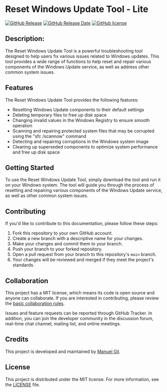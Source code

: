 # Reset Windows Update Tool - Lite

[![GitHub Release](https://img.shields.io/github/v/release/wureset-tools/script-wureset)](https://github.com/wureset-tools/script-wureset/releases/tag/v10.5.5)
[![GitHub Release Date](https://img.shields.io/github/release-date/wureset-tools/script-wureset)](https://github.com/wureset-tools/script-wureset/releases/tag/v10.5.5)
[![GitHub license](https://img.shields.io/github/license/wureset-tools/script-wureset)](./LICENSE)

## Description:

The Reset Windows Update Tool is a powerful troubleshooting tool designed to help users fix various issues related to Windows updates. This tool provides a wide range of functions to help reset and repair various components of the Windows Update service, as well as address other common system issues.

## Features

The Reset Windows Update Tool provides the following features:

- Resetting Windows Update components to their default settings
- Deleting temporary files to free up disk space
- Changing invalid values in the Windows Registry to ensure smooth operation
- Scanning and repairing protected system files that may be corrupted using the "sfc /scannow" command
- Detecting and repairing corruptions in the Windows system image
- Cleaning up superseded components to optimize system performance and free up disk space

## Getting Started

To use the Reset Windows Update Tool, simply download the tool and run it on your Windows system. The tool will guide you through the process of resetting and repairing various components of the Windows Update service, as well as other common system issues.

## Contributing

If you'd like to contribute to this documentation, please follow these steps:

1. Fork this repository to your own GitHub account.
2. Create a new branch with a descriptive name for your changes.
3. Make your changes and commit them to your branch.
4. Push your branch to your forked repository.
5. Open a pull request from your branch to this repository's `main` branch.
6. Your changes will be reviewed and merged if they meet the project's standards.

## Collaboration

This project has a MIT license, which means its code is open source and anyone can collaborate. If you are interested in contributing, please review the [basic collaboration rules](CODE_OF_CONDUCT.md).

Issues and feature requests can be reported through GitHub Tracker. In addition, you can join the developer community in the discussion forum, real-time chat channel, mailing list, and online meetings.

## Credits

This project is developed and maintained by [Manuel Gil](https://github.com/ManuelGil).

## License

This project is distributed under the MIT license. For more information, see the [LICENSE](LICENSE.md) file.
